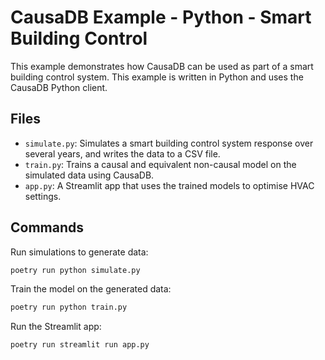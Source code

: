 # CausaDB Example - Python - Smart Building Control

This example demonstrates how CausaDB can be used as part of a smart building control system. This example is written in Python and uses the CausaDB Python client.

## Files

- `simulate.py`: Simulates a smart building control system response over several years, and writes the data to a CSV file.
- `train.py`: Trains a causal and equivalent non-causal model on the simulated data using CausaDB.
- `app.py`: A Streamlit app that uses the trained models to optimise HVAC settings. 

## Commands

Run simulations to generate data:
```bash
poetry run python simulate.py
```

Train the model on the generated data:
```bash
poetry run python train.py
```

Run the Streamlit app:
```bash
poetry run streamlit run app.py
```
